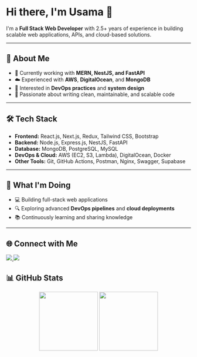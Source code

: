 # Hi there, I'm Usama 👋  

I'm a **Full Stack Web Developer** with 2.5+ years of experience in building scalable web applications, APIs, and cloud-based solutions.  

---

## 🚀 About Me
- 🌱 Currently working with **MERN, NestJS, and FastAPI**  
- ☁️ Experienced with **AWS**, **DigitalOcean**, and **MongoDB**  
- 🔧 Interested in **DevOps practices** and **system design**  
- 🎯 Passionate about writing clean, maintainable, and scalable code  

---

## 🛠️ Tech Stack
- **Frontend:** React.js, Next.js, Redux, Tailwind CSS, Bootstrap  
- **Backend:** Node.js, Express.js, NestJS, FastAPI  
- **Database:** MongoDB, PostgreSQL, MySQL  
- **DevOps & Cloud:** AWS (EC2, S3, Lambda), DigitalOcean, Docker  
- **Other Tools:** Git, GitHub Actions, Postman, Nginx, Swagger, Supabase  

---

## 📌 What I'm Doing
- 💻 Building full-stack web applications  
- 🔍 Exploring advanced **DevOps pipelines** and **cloud deployments**  
- 📚 Continuously learning and sharing knowledge  

---

## 🌐 Connect with Me
<p align="left">
  <a href="https://www.linkedin.com/in/usama-adil-77b223239/" target="_blank">
    <img src="https://img.shields.io/badge/LinkedIn-0A66C2?style=for-the-badge&logo=linkedin&logoColor=white" />
  </a>
  <a href="mailto:adilusama16@gmail.com">
    <img src="https://img.shields.io/badge/Email-D14836?style=for-the-badge&logo=gmail&logoColor=white" />
  </a>
</p>  

## 📊 GitHub Stats
<p align="center">
  <img src="https://github-readme-stats.vercel.app/api?username=Usama-ph&show_icons=true&theme=radical" height="160" />
  <img src="https://github-readme-streak-stats.herokuapp.com/?user=Usama-ph&theme=radical" height="160" />
</p>
